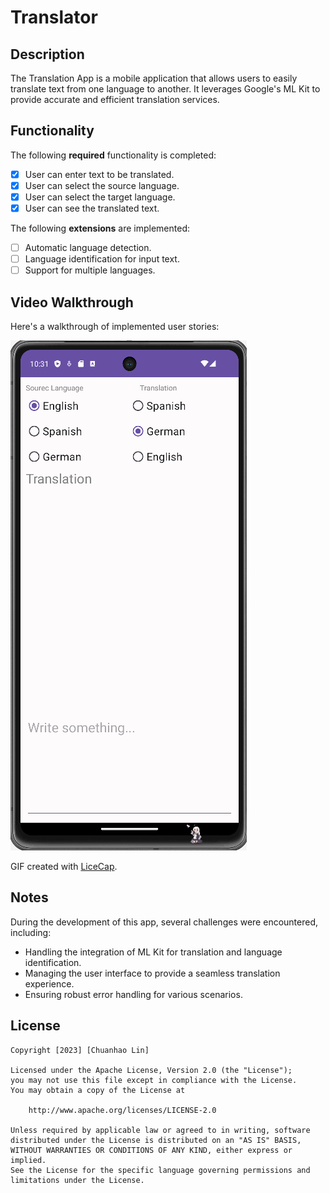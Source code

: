 # Translator
## Description

The Translation App is a mobile application that allows users to easily translate text from one language to another. It leverages Google's ML Kit to provide accurate and efficient translation services.

## Functionality

The following **required** functionality is completed:

* [x] User can enter text to be translated.
* [x] User can select the source language.
* [x] User can select the target language.
* [x] User can see the translated text.

The following **extensions** are implemented:

* [ ] Automatic language detection.
* [ ] Language identification for input text.
* [ ] Support for multiple languages.

## Video Walkthrough

Here's a walkthrough of implemented user stories:

![Video Walkthrough](https://github.com/EdmundRin/Translator/blob/master/Test.gif)

GIF created with [LiceCap](http://www.cockos.com/licecap/).

## Notes

During the development of this app, several challenges were encountered, including:

* Handling the integration of ML Kit for translation and language identification.
* Managing the user interface to provide a seamless translation experience.
* Ensuring robust error handling for various scenarios.

## License
    Copyright [2023] [Chuanhao Lin]

    Licensed under the Apache License, Version 2.0 (the "License");
    you may not use this file except in compliance with the License.
    You may obtain a copy of the License at

        http://www.apache.org/licenses/LICENSE-2.0

    Unless required by applicable law or agreed to in writing, software
    distributed under the License is distributed on an "AS IS" BASIS,
    WITHOUT WARRANTIES OR CONDITIONS OF ANY KIND, either express or implied.
    See the License for the specific language governing permissions and
    limitations under the License.
